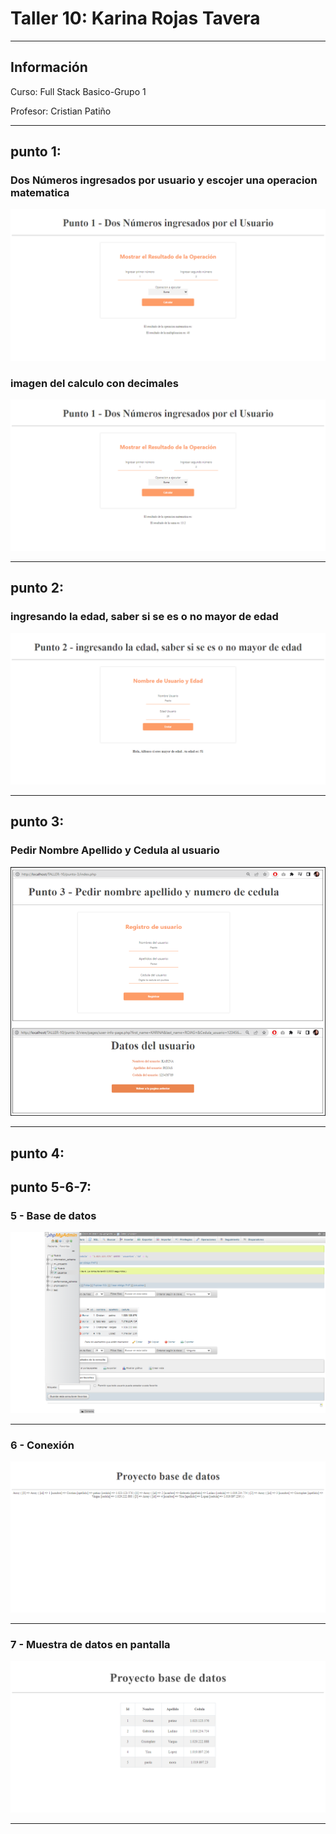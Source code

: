 <h1>Taller 10: Karina Rojas Tavera</h1>
<hr>
<h2>Información</h2>
<p>Curso: Full Stack Basico-Grupo 1 <p>
<p>Profesor: Cristian Patiño<p>
<hr>
<h2>punto 1:</h2>
<h3>Dos Números ingresados por usuario y escojer una operacion matematica</h3>
<img src="./public/images/dosnumeros.png" 
alt="dosnumerosenteros">
<h3>imagen del calculo con decimales</h3>
<img src="./public/images/calculofloat.png" 
alt="numerosfloat">
<hr>

<h2>punto 2:</h2>
<h3>ingresando la edad, saber si se es o no mayor de edad</h3>
<img src="./public/images/mayormenoredad.png" 
alt="mayor o menor de edad">
<hr>


<h2>punto 3:</h2>
<h3> Pedir Nombre Apellido y Cedula al usuario</h3>
<img src="./public/images/imagen3.png" 
alt="imagen3">
<hr>

<h2>punto 4:</h2>

<h2>punto 5-6-7:</h2>
<h3>5 - Base de datos</h3>
<img src="./public/images/mysql.png" 
alt="mysql">
<hr>
<h3>6 - Conexión</h3>
<img src="./public/images/conection.png" 
alt="connection">
<hr>
<h3>7 - Muestra de datos en pantalla</h3>
<img src="./public/images/bd.png" 
alt="bd">
<hr>





